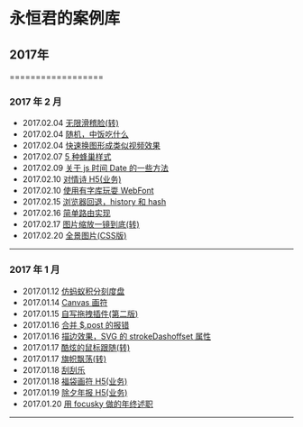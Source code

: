 # 永恒君的案例库

## 2017年
==================
### 2017 年 2 月
* 2017.02.04 [无限滑稽脸(转)](https://foreverz133.github.io/demos/works/emoji/)
* 2017.02.04 [随机，中饭吃什么](https://foreverz133.github.io/demos/eatWhat.html)
* 2017.02.04 [快速换图形成类似视频效果](https://foreverz133.github.io/demos/works/bomb)
* 2017.02.07 [5 种蜂巢样式](https://foreverz133.github.io/demos/comb.html)
* 2017.02.09 [关于 js 时间 Date 的一些方法](https://foreverz133.github.io/demos/Date.html)
* 2017.02.10 [对情诗 H5(业务)](https://foreverz133.github.io/demos/works/LovePoems)
* 2017.02.10 [使用有字库玩耍 WebFont](https://foreverz133.github.io/demos/FontFamily.html)
* 2017.02.15 [浏览器回退，history 和 hash](https://foreverz133.github.io/demos/history.html)
* 2017.02.16 [简单路由实现](https://foreverz133.github.io/demos/router.html)
* 2017.02.17 [图片缩放一镜到底(转)](https://foreverz133.github.io/demos/works/bgScale)
* 2017.02.20 [全景图片(CSS版)](https://foreverz133.github.io/demos/works/3Dview/css.html)

-------------

### 2017 年 1 月
* 2017.01.12 [仿蚂蚁积分刻度盘](https://foreverz133.github.io/demos/mayicircle.html)
* 2017.01.14 [Canvas 画符](https://foreverz133.github.io/demos/drawSymbol.html)
* 2017.01.15 [自写拖拽插件(第二版)](https://foreverz133.github.io/demos/drag.html)
* 2017.01.16 [合并 $.post 的报错](https://foreverz133.github.io/demos/post.html)
* 2017.01.16 [描边效果，SVG 的 strokeDashoffset 属性](https://foreverz133.github.io/demos/svgLine.html)
* 2017.01.17 [酷炫的鼠标跟随(转)](https://foreverz133.github.io/demos/coolHover.html)
* 2017.01.17 [旗帜飘荡(转)](https://foreverz133.github.io/demos/flagWave.html)
* 2017.01.18 [刮刮乐](https://foreverz133.github.io/demos/guaguale.html)
* 2017.01.18 [福袋画符 H5(业务)](https://foreverz133.github.io/demos/works/drawSymbol/)
* 2017.01.19 [除夕年报 H5(业务)](https://foreverz133.github.io/demos/works/yearReport/)
* 2017.01.20 [用 focusky 做的年终述职](https://foreverz133.github.io/demos/works/2016KDC/)

-------------